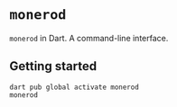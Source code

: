 # `monerod`

`monerod` in Dart.  A command-line interface.

## Getting started

```
dart pub global activate monerod
monerod
```
